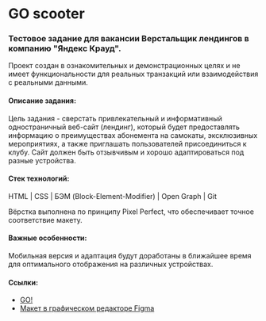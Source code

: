 # GO scooter

### Тестовое задание для вакансии Верстальщик лендингов в компанию "Яндекс Крауд".

Проект создан в ознакомительных и демонстрационных целях и не имеет функциональности для реальных транзакций или взаимодействия с реальными данными.

#### Описание задания:

Цель задания - сверстать привлекательный и информативный одностраничный веб-сайт (лендинг), который будет предоставлять информацию о преимуществах абонемента на самокаты, эксклюзивных мероприятиях, а также приглашать пользователей присоединиться к клубу. Сайт должен быть отзывчивым и хорошо адаптироваться под разные устройства.

#### Стек технологий:

HTML | CSS | БЭМ (Block-Element-Modifier) | Open Graph | Git

Вёрстка выполнена по принципу Pixel Perfect, что обеспечивает точное соответствие макету.

#### Важные особенности:

Мобильная версия и адаптация будут доработаны в ближайшее время для оптимального отображения на различных устройствах.

#### Ссылки:

- [GO!](https://go-scooter.vercel.app/)
- [Макет в графическом редакторе Figma](https://www.figma.com/file/W9gacDyHMIG55KuDwAN2Tl/go-scooter-pass?type=design&node-id=0%3A1&mode=design&t=V3t6xGSnh2NankWx-1)
